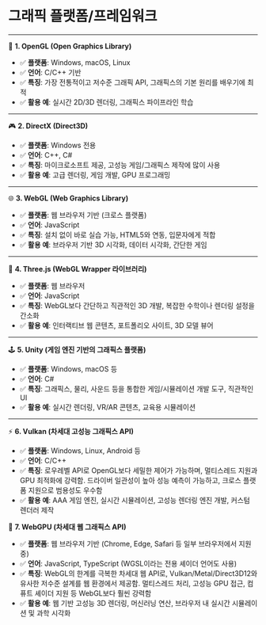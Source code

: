 # **그래픽 플랫폼/프레임워크** 

---

🧱 **1. OpenGL (Open Graphics Library)**  
- ✅ **플랫폼**: Windows, macOS, Linux  
- ✅ **언어**: C/C++ 기반  
- ✅ **특징**: 가장 전통적이고 저수준 그래픽 API, 그래픽스의 기본 원리를 배우기에 최적  
- ✅ **활용 예**: 실시간 2D/3D 렌더링, 그래픽스 파이프라인 학습  

---

🎮 **2. DirectX (Direct3D)**  
- ✅ **플랫폼**: Windows 전용  
- ✅ **언어**: C++, C#  
- ✅ **특징**: 마이크로소프트 제공, 고성능 게임/그래픽스 제작에 많이 사용  
- ✅ **활용 예**: 고급 렌더링, 게임 개발, GPU 프로그래밍  

---

🌐 **3. WebGL (Web Graphics Library)**  
- ✅ **플랫폼**: 웹 브라우저 기반 (크로스 플랫폼)  
- ✅ **언어**: JavaScript  
- ✅ **특징**: 설치 없이 바로 실습 가능, HTML5와 연동, 입문자에게 적합  
- ✅ **활용 예**: 브라우저 기반 3D 시각화, 데이터 시각화, 간단한 게임  

---

🚀 **4. Three.js (WebGL Wrapper 라이브러리)**  
- ✅ **플랫폼**: 웹 브라우저  
- ✅ **언어**: JavaScript  
- ✅ **특징**: WebGL보다 간단하고 직관적인 3D 개발, 복잡한 수학이나 렌더링 설정을 간소화  
- ✅ **활용 예**: 인터랙티브 웹 콘텐츠, 포트폴리오 사이트, 3D 모델 뷰어  

---

🕹️ **5. Unity (게임 엔진 기반의 그래픽스 플랫폼)**  
- ✅ **플랫폼**: Windows, macOS 등  
- ✅ **언어**: C#  
- ✅ **특징**: 그래픽스, 물리, 사운드 등을 통합한 게임/시뮬레이션 개발 도구, 직관적인 UI  
- ✅ **활용 예**: 실시간 렌더링, VR/AR 콘텐츠, 교육용 시뮬레이션  

---

⚡ **6. Vulkan (차세대 고성능 그래픽스 API)**  
- ✅ **플랫폼**: Windows, Linux, Android 등  
- ✅ **언어**: C/C++  
- ✅ **특징**: 로우레벨 API로 OpenGL보다 세밀한 제어가 가능하며, 멀티스레드 지원과 GPU 최적화에 강력함. 드라이버 일관성이 높아 성능 예측이 가능하고, 크로스 플랫폼 지원으로 범용성도 우수함  
- ✅ **활용 예**: AAA 게임 엔진, 실시간 시뮬레이션, 고성능 렌더링 엔진 개발, 커스텀 렌더러 제작

🌟 **7. WebGPU (차세대 웹 그래픽스 API)**  
- ✅ **플랫폼**: 웹 브라우저 기반 (Chrome, Edge, Safari 등 일부 브라우저에서 지원 중)  
- ✅ **언어**: JavaScript, TypeScript (WGSL이라는 전용 셰이더 언어도 사용)  
- ✅ **특징**: WebGL의 한계를 극복한 차세대 웹 API로, Vulkan/Metal/Direct3D12와 유사한 저수준 설계를 웹 환경에서 제공함. 멀티스레드 처리, 고성능 GPU 접근, 컴퓨트 셰이더 지원 등 WebGL보다 훨씬 강력함  
- ✅ **활용 예**: 웹 기반 고성능 3D 렌더링, 머신러닝 연산, 브라우저 내 실시간 시뮬레이션 및 과학 시각화  

